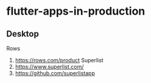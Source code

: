 # flutter-apps-in-production

## Desktop
Rows
1. https://rows.com/product
Superlist
1. https://www.superlist.com/
2. https://github.com/superlistapp
